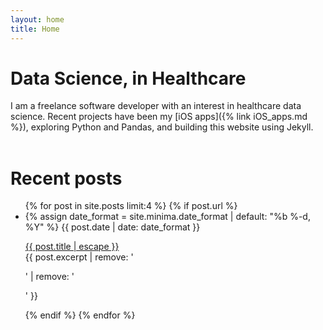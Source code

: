 ```yaml
---
layout: home
title: Home
---
```

<!-- <img src="/assets/cost_fn_1.png" alt="" width="575" height="476" class="alignnone size-full wp-image-160" style="border:1px solid black"/> -->
<!-- <br><br>  -->
# Data Science, in Healthcare
I am a freelance software developer with an interest in healthcare data science. Recent projects have been my [iOS apps]({% link iOS_apps.md %}), exploring Python and Pandas, and building this website using Jekyll. 
<br><br> 

# Recent posts
<ul class="post-list">
{% for post in site.posts limit:4 %}
  {% if post.url %}
    <li>
      {% assign date_format = site.minima.date_format | default: "%b %-d, %Y" %}
      <span class="post-meta">{{ post.date | date: date_format }}</span>
      <p>
        <a class="post-content" href="{{ post.url | relative_url }}">{{ post.title | escape }}</a>
        <br>{{ post.excerpt | remove: '<p>' | remove: '</p>' }}
      </p>
    </li>
  {% endif %}
{% endfor %}
  </ul>
